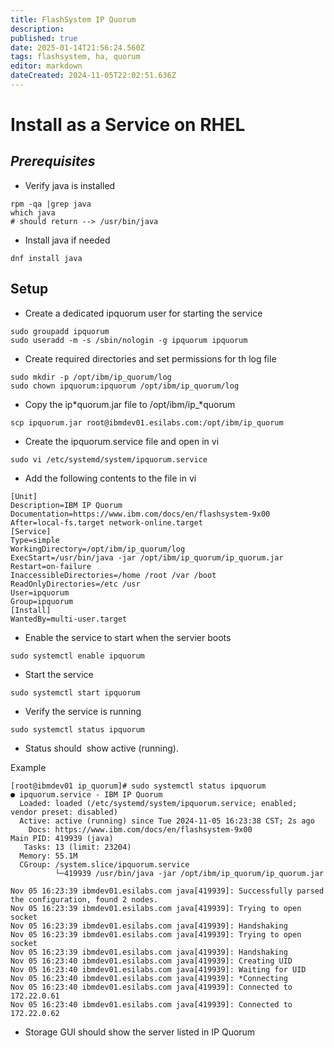 ```yaml
---
title: FlashSystem IP Quorum
description: 
published: true
date: 2025-01-14T21:56:24.560Z
tags: flashsystem, ha, quorum
editor: markdown
dateCreated: 2024-11-05T22:02:51.636Z
---
```


# Install as a Service on RHEL

## *Prerequisites*

-   Verify java is installed

```plaintext
rpm -qa |grep java
which java
# should return --> /usr/bin/java
```

-   Install java if needed

```plaintext
dnf install java
```

## Setup

-   Create a dedicated ipquorum user for starting the service

```plaintext
sudo groupadd ipquorum
sudo useradd -m -s /sbin/nologin -g ipquorum ipquorum
```

-   Create required directories and set permissions for th log file

```plaintext
sudo mkdir -p /opt/ibm/ip_quorum/log
sudo chown ipquorum:ipquorum /opt/ibm/ip_quorum/log
```

-   Copy the ip*quorum.jar file to /opt/ibm/ip\_*quorum

```plaintext
scp ipquorum.jar root@ibmdev01.esilabs.com:/opt/ibm/ip_quorum
```

-   Create the ipquorum.service file and open in vi

```plaintext
sudo vi /etc/systemd/system/ipquorum.service
```

-   Add the following contents to the file in vi

```plaintext
[Unit]
Description=IBM IP Quorum
Documentation=https://www.ibm.com/docs/en/flashsystem-9x00
After=local-fs.target network-online.target
[Service]
Type=simple
WorkingDirectory=/opt/ibm/ip_quorum/log
ExecStart=/usr/bin/java -jar /opt/ibm/ip_quorum/ip_quorum.jar
Restart=on-failure
InaccessibleDirectories=/home /root /var /boot
ReadOnlyDirectories=/etc /usr
User=ipquorum
Group=ipquorum
[Install]
WantedBy=multi-user.target
```

-   Enable the service to start when the servier boots

```plaintext
sudo systemctl enable ipquorum
```

-   Start the service

```plaintext
sudo systemctl start ipquorum
```

-   Verify the service is running

```plaintext
sudo systemctl status ipquorum
```

-   Status should  show active (running).

Example

```plaintext
[root@ibmdev01 ip_quorum]# sudo systemctl status ipquorum
● ipquorum.service - IBM IP Quorum
  Loaded: loaded (/etc/systemd/system/ipquorum.service; enabled; vendor preset: disabled)
  Active: active (running) since Tue 2024-11-05 16:23:38 CST; 2s ago
    Docs: https://www.ibm.com/docs/en/flashsystem-9x00
Main PID: 419939 (java)
   Tasks: 13 (limit: 23204)
  Memory: 55.1M
  CGroup: /system.slice/ipquorum.service
          └─419939 /usr/bin/java -jar /opt/ibm/ip_quorum/ip_quorum.jar

Nov 05 16:23:39 ibmdev01.esilabs.com java[419939]: Successfully parsed the configuration, found 2 nodes.
Nov 05 16:23:39 ibmdev01.esilabs.com java[419939]: Trying to open socket
Nov 05 16:23:39 ibmdev01.esilabs.com java[419939]: Handshaking
Nov 05 16:23:39 ibmdev01.esilabs.com java[419939]: Trying to open socket
Nov 05 16:23:39 ibmdev01.esilabs.com java[419939]: Handshaking
Nov 05 16:23:40 ibmdev01.esilabs.com java[419939]: Creating UID
Nov 05 16:23:40 ibmdev01.esilabs.com java[419939]: Waiting for UID
Nov 05 16:23:40 ibmdev01.esilabs.com java[419939]: *Connecting
Nov 05 16:23:40 ibmdev01.esilabs.com java[419939]: Connected to 172.22.0.61
Nov 05 16:23:40 ibmdev01.esilabs.com java[419939]: Connected to 172.22.0.62
```

-   Storage GUI should show the server listed in IP Quorum